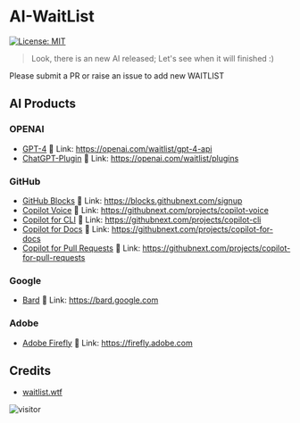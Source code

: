 # AI-WaitList

[![License: MIT](https://img.shields.io/badge/License-MIT-yellow.svg)](https://opensource.org/licenses/MIT)

> Look, there is an new AI released; Let's see when it will finished :)

Please submit a PR or raise an issue to add new WAITLIST

## AI Products

### OPENAI

- [GPT-4](https://openai.com/waitlist/gpt-4-api) 🤡 Link: https://openai.com/waitlist/gpt-4-api
- [ChatGPT-Plugin](https://openai.com/waitlist/plugins) 🤡 Link: https://openai.com/waitlist/plugins

### GitHub

- [GitHub Blocks](https://blocks.githubnext.com/signup) 🤡 Link: https://blocks.githubnext.com/signup
- [Copilot Voice](https://githubnext.com/projects/copilot-voice) 🤡 Link: https://githubnext.com/projects/copilot-voice
- [Copilot for CLI](https://githubnext.com/projects/copilot-cli) 🤡 Link: https://githubnext.com/projects/copilot-cli
- [Copilot for Docs](https://githubnext.com/projects/copilot-for-docs) 🤡 Link: https://githubnext.com/projects/copilot-for-docs
- [Copilot for Pull Requests](https://githubnext.com/projects/copilot-for-pull-requests) 🤡 Link: https://githubnext.com/projects/copilot-for-pull-requests

### Google

- [Bard](https://bard.google.com) 🤡 Link: https://bard.google.com

### Adobe

- [Adobe Firefly](https://firefly.adobe.com/) 🤡 Link: https://firefly.adobe.com

## Credits

- [waitlist.wtf](https://waitlist.wtf)

![visitor](https://count.getloli.com/get/@waitlist?theme=gelbooru-h)